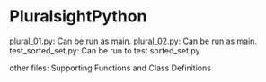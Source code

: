 # PluralsightPython
 plural_01.py: Can be run as main.
 plural_02.py: Can be run as main.
 test_sorted_set.py: Can be run to test sorted_set.py
 
 other files: Supporting Functions and Class Definitions